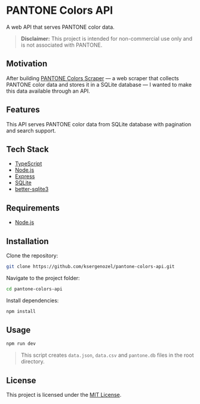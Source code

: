 # PANTONE Colors API

A web API that serves PANTONE color data.

> **Disclaimer:**
> This project is intended for non-commercial use only and is not associated with PANTONE.

## Motivation

After building [PANTONE Colors Scraper](https://github.com/ksergenozel/pantone-colors-scraper) — a web scraper that collects PANTONE color data and stores it in a SQLite database — I wanted to make this data available through an API.

## Features

This API serves PANTONE color data from SQLite database with pagination and search support.

## Tech Stack

- [TypeScript](https://www.typescriptlang.org/)
- [Node.js](https://nodejs.org/)
- [Express](https://expressjs.com/)
- [SQLite](https://www.sqlite.org/)
- [better-sqlite3](https://github.com/WiseLibs/better-sqlite3/)

## Requirements

- [Node.js](https://nodejs.org/)

## Installation

Clone the repository:

```bash
git clone https://github.com/ksergenozel/pantone-colors-api.git
```

Navigate to the project folder:

```bash
cd pantone-colors-api
```

Install dependencies:

```bash
npm install
```

## Usage

```bash
npm run dev
```

> This script creates `data.json`, `data.csv` and `pantone.db` files in the root directory.

## License

This project is licensed under the [MIT License](LICENSE).
